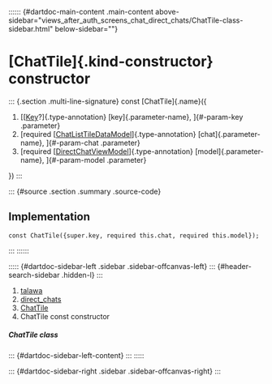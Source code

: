:::::: {#dartdoc-main-content .main-content above-sidebar="views_after_auth_screens_chat_direct_chats/ChatTile-class-sidebar.html" below-sidebar=""}
<div>

# [ChatTile]{.kind-constructor} constructor

</div>

::: {.section .multi-line-signature}
const [ChatTile]{.name}({

1.  [[[Key](https://api.flutter.dev/flutter/foundation/Key-class.html)?]{.type-annotation}
    [key]{.parameter-name}, ]{#-param-key .parameter}
2.  [required
    [[ChatListTileDataModel](../../models_chats_chat_list_tile_data_model/ChatListTileDataModel-class.html)]{.type-annotation}
    [chat]{.parameter-name}, ]{#-param-chat .parameter}
3.  [required
    [[DirectChatViewModel](../../view_model_after_auth_view_models_chat_view_models_direct_chat_view_model/DirectChatViewModel-class.html)]{.type-annotation}
    [model]{.parameter-name}, ]{#-param-model .parameter}

})
:::

::: {#source .section .summary .source-code}
## Implementation

``` language-dart
const ChatTile({super.key, required this.chat, required this.model});
```
:::
::::::

::::: {#dartdoc-sidebar-left .sidebar .sidebar-offcanvas-left}
::: {#header-search-sidebar .hidden-l}
:::

1.  [talawa](../../index.html)
2.  [direct_chats](../../views_after_auth_screens_chat_direct_chats/)
3.  [ChatTile](../../views_after_auth_screens_chat_direct_chats/ChatTile-class.html)
4.  ChatTile const constructor

##### ChatTile class

::: {#dartdoc-sidebar-left-content}
:::
:::::

::: {#dartdoc-sidebar-right .sidebar .sidebar-offcanvas-right}
:::
